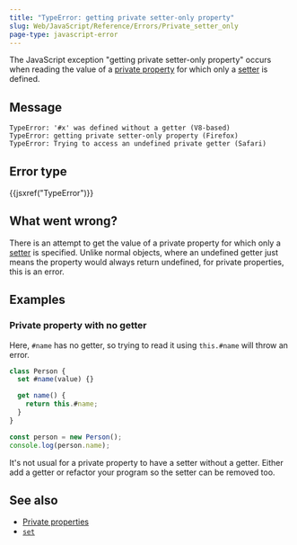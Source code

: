 ```yaml
---
title: "TypeError: getting private setter-only property"
slug: Web/JavaScript/Reference/Errors/Private_setter_only
page-type: javascript-error
---
```




The JavaScript exception "getting private setter-only property" occurs when reading the value of a [private property](/Web/JavaScript/Reference/Classes/Private_properties) for which only a [setter](/Web/JavaScript/Reference/Functions/set) is defined.

## Message

```plain
TypeError: '#x' was defined without a getter (V8-based)
TypeError: getting private setter-only property (Firefox)
TypeError: Trying to access an undefined private getter (Safari)
```

## Error type

{{jsxref("TypeError")}}

## What went wrong?

There is an attempt to get the value of a private property for which only a [setter](/Web/JavaScript/Reference/Functions/set) is specified. Unlike normal objects, where an undefined getter just means the property would always return undefined, for private properties, this is an error.

## Examples

### Private property with no getter

Here, `#name` has no getter, so trying to read it using `this.#name` will throw an error.

```js example-bad
class Person {
  set #name(value) {}

  get name() {
    return this.#name;
  }
}

const person = new Person();
console.log(person.name);
```

It's not usual for a private property to have a setter without a getter. Either add a getter or refactor your program so the setter can be removed too.

## See also

- [Private properties](/Web/JavaScript/Reference/Classes/Private_properties)
- [`set`](/Web/JavaScript/Reference/Functions/set)
